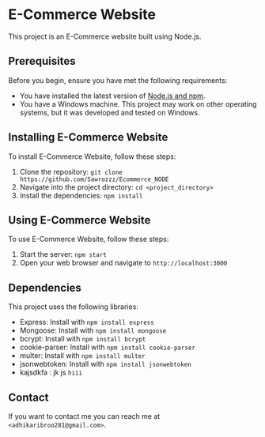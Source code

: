 # E-Commerce Website

This project is an E-Commerce website built using Node.js.

## Prerequisites

Before you begin, ensure you have met the following requirements:

* You have installed the latest version of [Node.js and npm](https://nodejs.org/en/download/).
* You have a Windows machine. This project may work on other operating systems, but it was developed and tested on Windows.

## Installing E-Commerce Website

To install E-Commerce Website, follow these steps:

1. Clone the repository: ```git clone https://github.com/Sawrozzz/Ecommerce_NODE```
2. Navigate into the project directory: ```cd <project_directory>```
3. Install the dependencies: ```npm install```

## Using E-Commerce Website

To use E-Commerce Website, follow these steps:

1. Start the server: ```npm start```
2. Open your web browser and navigate to ```http://localhost:3000```

## Dependencies

This project uses the following libraries:

* Express: Install with   ```npm install express```
* Mongoose: Install with ```npm install mongoose```
* bcrypt: Install with ```npm install bcrypt```
* cookie-parser: Install with ```npm install cookie-parser```
* multer: Install with ```npm install multer```
* jsonwebtoken: Install with ```npm install jsonwebtoken```
* kajsdkfa : jk js   ```hiii```

## Contact

If you want to contact me you can reach me at `<adhikaribroo281@gmail.com>`.
